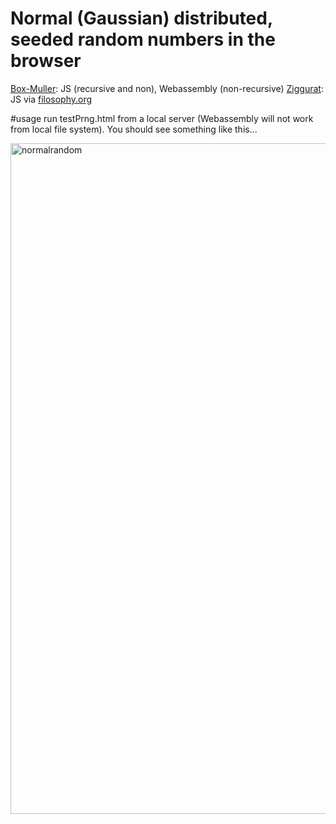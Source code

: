 
# Normal (Gaussian) distributed, seeded random numbers in the browser

[Box-Muller](https://en.wikipedia.org/wiki/Box%E2%80%93Muller_transform): JS (recursive and non), Webassembly (non-recursive)
[Ziggurat](https://en.wikipedia.org/wiki/Ziggurat_algorithm): JS via [filosophy.org](https://www.filosophy.org/post/35/normaldistributed_random_values_in_javascript_using_the_ziggurat_algorithm/)

#usage
run testPrng.html from a local server (Webassembly will not work from local file system). You should see something like this...

<img width="1073" alt="normalrandom" src="https://user-images.githubusercontent.com/232036/30516203-53404c62-9afd-11e7-9e45-c1f13bc625b4.png">